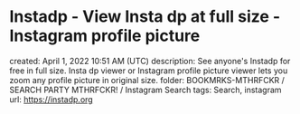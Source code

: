 # Instadp - View Insta dp at full size - Instagram profile picture

created: April 1, 2022 10:51 AM (UTC)
description: See anyone's Instadp for free in full size. Insta dp viewer or Instagram profile picture viewer lets you zoom any profile picture in original size.
folder: BOOKMRKS-MTHRFCKR / SEARCH PARTY MTHRFCKR! / Instagram Search
tags: Search, instagram
url: https://instadp.org